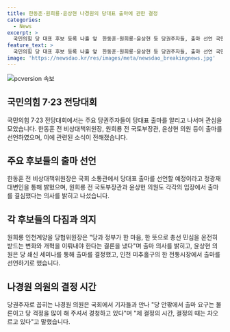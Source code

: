 ```yaml
---
title: 한동훈·원희룡·윤상현 나경원의 당대표 출마에 관한 결정
categories:
  - News
excerpt: >
  국민의힘 당 대표 후보 등록 나흘 앞　한동훈·원희룡·윤상현 등 당권주자들, 출마 선언 국민의힘의 당 대표 후보 등록 마감을 나흘 앞둔 가운데 한동훈, 원희룡, 윤상현 등 주요 당권주자들이 출마 의사를 공개했다. 한동훈은 국회에서 출마 선언식을 열 것으로, 원희룡은 정부와 당이 함께 총선 민심 수렴을 다짐하며 출마를 결심했다고 밝혔고, 윤상현은 지역구에서 출마 선언할 예정이다. 또한, 나경원 의원은 출마 요구와 당 걱정을 경청하고 결정의 시간을 기다리고 있다고 전했다.
feature_text: >
  국민의힘 당 대표 후보 등록 나흘 앞　한동훈·원희룡·윤상현 등 당권주자들, 출마 선언 국민의힘의 당 대표 후보 등록 마감을 나흘 앞둔 가운데 한동훈, 원희룡, 윤상현 등 주요 당권주자들이 출마 의사를 공개했다. 한동훈은 국회에서 출마 선언식을 열 것으로, 원희룡은 정부와 당이 함께 총선 민심 수렴을 다짐하며 출마를 결심했다고 밝혔고, 윤상현은 지역구에서 출마 선언할 예정이다. 또한, 나경원 의원은 출마 요구와 당 걱정을 경청하고 결정의 시간을 기다리고 있다고 전했다.
image: 'https://newsdao.kr/res/images/meta/newsdao_breakingnews.jpg'
---
```


<p><img src="https://newsdao.kr/res/images/meta/newsdao_breakingnews.jpg" alt="pcversion 속보" /></p>

<h2 data-ke-size="size26">국민의힘 7·23 전당대회</h2>

<p data-ke-size="size16">국민의힘 7·23 전당대회에서는 주요 당권주자들이 당대표 출마를 알리고 나서며 관심을 모았습니다. 한동훈 전 비상대책위원장, 원희룡 전 국토부장관, 윤상현 의원 등이 출마를 선언하였으며, 이에 관련된 소식이 전해졌습니다.</p>

<h2 data-ke-size="size24">주요 후보들의 출마 선언</h2>

<p data-ke-size="size16">한동훈 전 비상대책위원장은 국회 소통관에서 당대표 출마를 선언할 예정이라고 정광재 대변인을 통해 밝혔으며, 원희룡 전 국토부장관과 윤상현 의원도 각각의 입장에서 출마를 결심했다는 의사를 밝히고 나섰습니다.</p>

<h2 data-ke-size="size24">각 후보들의 다짐과 의지</h2>

<p data-ke-size="size16">원희룡 인천계양을 당협위원장은 "당과 정부가 한 마음, 한 뜻으로 총선 민심을 온전히 받드는 변화와 개혁을 이뤄내야 한다는 결론을 냈다"며 출마 의사를 밝히고, 윤상현 의원은 당 쇄신 세미나를 통해 출마를 결정했고, 인천 미추홀구의 한 전통시장에서 출마를 선언하기로 했습니다.</p>

<h2 data-ke-size="size24">나경원 의원의 결정 시간</h2>

<p data-ke-size="size16">당권주자로 꼽히는 나경원 의원은 국회에서 기자들과 만나 "당 안팎에서 출마 요구는 물론이고 당 걱정을 많이 해 주셔서 경청하고 있다"며 "제 결정의 시간, 결정의 때는 차오르고 있다"고 말했습니다.</p>

<p data-ke-size="size16">&nbsp;</p>

